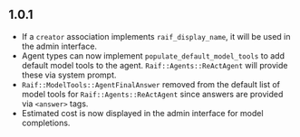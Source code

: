 ## 1.0.1

- If a `creator` association implements `raif_display_name`, it will be used in the admin interface.
- Agent types can now implement `populate_default_model_tools` to add default model tools to the agent. `Raif::Agents::ReActAgent` will provide these via system prompt.
- `Raif::ModelTools::AgentFinalAnswer` removed from the default list of model tools for `Raif::Agents::ReActAgent` since answers are provided via `<answer>` tags.
- Estimated cost is now displayed in the admin interface for model completions.